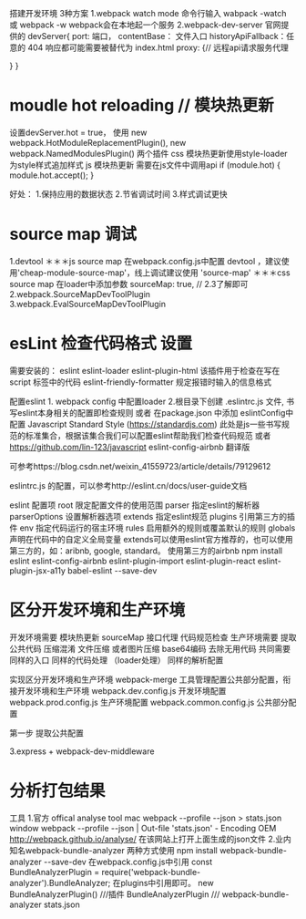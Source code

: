 搭建开发环境 3种方案
1.webpack watch mode
命令行输入 wabpack -watch 或 webpack -w webpack会在本地起一个服务
2.webpack-dev-server 官网提供的
devServer{
  port: 端口，
  contentBase： 文件入口
  historyApiFallback：任意的 404 响应都可能需要被替代为 index.html
  proxy: {// 远程api请求服务代理

  }
}
# moudle hot reloading // 模块热更新
设置devServer.hot = true，
使用 new webpack.HotModuleReplacementPlugin(),
    new webpack.NamedModulesPlugin()
两个插件
css 模块热更新使用style-loader 为style样式追加样式
js 模块热更新
需要在js文件中调用api
if (module.hot) {
  module.hot.accept();
}

好处：
1.保持应用的数据状态
2.节省调试时间
3.样式调试更快

# source map 调试
1.devtool
 ＊＊＊js source map   在webpack.config.js中配置 devtool ，建议使用'cheap-module-source-map'，线上调试建议使用 'source-map'
 ＊＊＊css source map 在loader中添加参数 sourceMap: true,
// 2.3了解即可
2.webpack.SourceMapDevToolPlugin
3.webpack.EvalSourceMapDevToolPlugin


# esLint 检查代码格式 设置
需要安装的：
eslint
eslint-loader
eslint-plugin-html  该插件用于检查在写在 script 标签中的代码
eslint-friendly-formatter  规定报错时输入的信息格式

配置eslint
    1. webpack config 中配置loader
    2.根目录下创建 .eslintrc.js 文件, 书写eslint本身相关的配置即检查规则  或者   在package.json 中添加  eslintConfig中配置
    Javascript Standard Style (https://standardjs.com)  此处是js一些书写规范的标准集合，根据该集合我们可以配置eslint帮助我们检查代码规范 或者
    https://github.com/lin-123/javascript  eslint-config-airbnb 翻译版

可参考https://blog.csdn.net/weixin_41559723/article/details/79129612

eslintrc.js 的配置，可以参考http://eslint.cn/docs/user-guide文档

eslint 配置项
root 限定配置文件的使用范围
parser 指定eslint的解析器
parserOptions 设置解析器选项
extends 指定eslint规范
plugins 引用第三方的插件
env 指定代码运行的宿主环境
rules 启用额外的规则或覆盖默认的规则
globals 声明在代码中的自定义全局变量
extends可以使用eslint官方推荐的，也可以使用第三方的，如：aribnb, google, standard。
使用第三方的airbnb
npm install eslint eslint-config-airbnb eslint-plugin-import eslint-plugin-react eslint-plugin-jsx-a11y babel-eslint --save-dev

# 区分开发环境和生产环境
开发环境需要
  模块热更新
  sourceMap
  接口代理
  代码规范检查
生产环境需要
  提取公共代码
  压缩混淆
  文件压缩 或者图片压缩 base64编码
  去除无用代码
共同需要
  同样的入口
  同样的代码处理 （loader处理）
  同样的解析配置

实现区分开发环境和生产环境 webpack-merge 工具管理配置公共部分配置，衔接开发环境和生产环境
webpack.dev.config.js  开发环境配置
webpack.prod.config.js  生产环境配置
webpack.common.config.js  公共部分配置


第一步 提取公共配置


3.express + webpack-dev-middleware



# 分析打包结果
工具
  1.官方 offical analyse tool
  mac   webpack --profile --json > stats.json
  window  webpack --profile --json | Out-file 'stats.json' - Encoding OEM
  http://webpack.github.io/analyse/
  在该网站上打开上面生成的json文件
  2.业内知名webpack-bundle-analyzer 两种方式使用
    npm install webpack-bundle-analyzer --save-dev
    在webpack.config.js中引用
    const BundleAnalyzerPlugin = require('webpack-bundle-analyzer').BundleAnalyzer;
    在plugins中引用即可。 new BundleAnalyzerPlugin()
    ///插件  BundleAnalyzerPlugin
    /// webpack-bundle-analyzer stats.json
